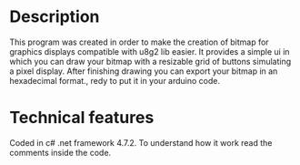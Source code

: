<h1>Description</h1>

This program was created in order to make the creation of bitmap for  graphics displays compatible with u8g2 lib easier.
It provides a simple ui in which you can draw your bitmap with a resizable grid of buttons simulating a pixel display.
After finishing drawing you can export your bitmap in an hexadecimal format., redy to put it in your arduino code.


<h1>Technical features</h1>

Coded in c# .net framework  4.7.2.
To understand how it work read the comments inside the code.
